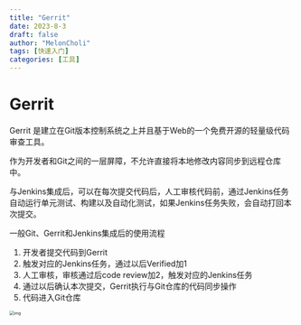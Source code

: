 ```yaml
---
title: "Gerrit"
date: 2023-8-3
draft: false
author: "MelonCholi"
tags: [快速入门]
categories: [工具]
---
```


# Gerrit

Gerrit 是建立在Git版本控制系统之上并且基于Web的一个免费开源的轻量级代码审查工具。

作为开发者和Git之间的一层屏障，不允许直接将本地修改内容同步到远程仓库中。

与Jenkins集成后，可以在每次提交代码后，人工审核代码前，通过Jenkins任务自动运行单元测试、构建以及自动化测试，如果Jenkins任务失败，会自动打回本次提交。

一般Git、Gerrit和Jenkins集成后的使用流程

1. 开发者提交代码到Gerrit
2. 触发对应的Jenkins任务，通过以后Verified加1
3. 人工审核，审核通过后code review加2，触发对应的Jenkins任务
4. 通过以后确认本次提交，Gerrit执行与Git仓库的代码同步操作
5. 代码进入Git仓库

<img src="https://pic1.zhimg.com/80/40789f16211f2aa28b3fe5491dc8ce04_1440w.webp" alt="img" style="zoom:50%;" />